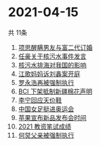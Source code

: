 # 2021-04-15
  共 11条

  <!-- BEGIN -->
  <!-- 最后更新时间:Thu Apr 15 2021 05:17:56 GMT+0000 (Coordinated Universal Time) -->
  1. [项思醒瞒男友与富二代订婚](https://www.zhihu.com/search?q=项思醒)
1. [任豪关于核污水事件发言](https://www.zhihu.com/search?q=任豪)
1. [核污水排海对我国的影响](https://www.zhihu.com/search?q=日本核污水)
1. [江歌妈妈诉刘鑫案开庭](https://www.zhihu.com/search?q=江歌案)
1. [罗永浩再被强制执行](https://www.zhihu.com/search?q=罗永浩)
1. [BCI 下架抵制新疆棉花声明](https://www.zhihu.com/search?q=bci)
1. [李宁回应天价鞋](https://www.zhihu.com/search?q=李宁)
1. [中国女足挺进奥运会](https://www.zhihu.com/search?q=中国女足)
1. [苹果宣布新品发布会时间](https://www.zhihu.com/search?q=苹果新品发布会)
1. [2021 教资笔试成绩](https://www.zhihu.com/search?q=教资笔试成绩)
1. [何炅父亲被强制执行](https://www.zhihu.com/search?q=何炅父亲)
  <!-- END -->
  